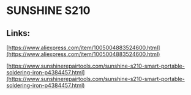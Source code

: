 # SUNSHINE S210

## Links:

[https://www.aliexpress.com/item/1005004883524600.html](https://www.aliexpress.com/item/1005004883524600.html)

[https://www.sunshinerepairtools.com/sunshine-s210-smart-portable-soldering-iron-p4384457.html](https://www.sunshinerepairtools.com/sunshine-s210-smart-portable-soldering-iron-p4384457.html)
